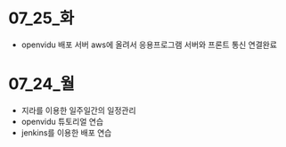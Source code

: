 

# 07_25_화
- openvidu 배포 서버 aws에 올려서 응용프로그램 서버와 프론트 통신 연결완료

# 07_24_월
- 지라를 이용한 일주일간의 일정관리
- openvidu 튜토리얼 연습
- jenkins를 이용한 배포 연습
